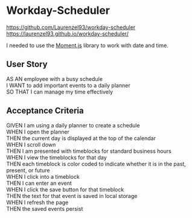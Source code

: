 # Workday-Scheduler

https://github.com/Laurenzel93/workday-scheduler <br>
https://laurenzel93.github.io/workday-scheduler/

I needed to use the [Moment.js](https://momentjs.com/) library to work with date and time.

## User Story

AS AN employee with a busy schedule <br>
I WANT to add important events to a daily planner <br>
SO THAT I can manage my time effectively <br>

## Acceptance Criteria

GIVEN I am using a daily planner to create a schedule<br>
WHEN I open the planner<br>
THEN the current day is displayed at the top of the calendar<br>
WHEN I scroll down<br>
THEN I am presented with timeblocks for standard business hours<br>
WHEN I view the timeblocks for that day<br>
THEN each timeblock is color coded to indicate whether it is in the past, present, or future<br>
WHEN I click into a timeblock<br>
THEN I can enter an event<br>
WHEN I click the save button for that timeblock<br>
THEN the text for that event is saved in local storage<br>
WHEN I refresh the page<br>
THEN the saved events persist<br>
```
